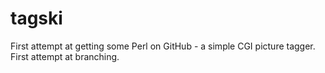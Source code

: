 # tagski
First attempt at getting some Perl on GitHub - a simple CGI picture tagger.
First attempt at branching.
